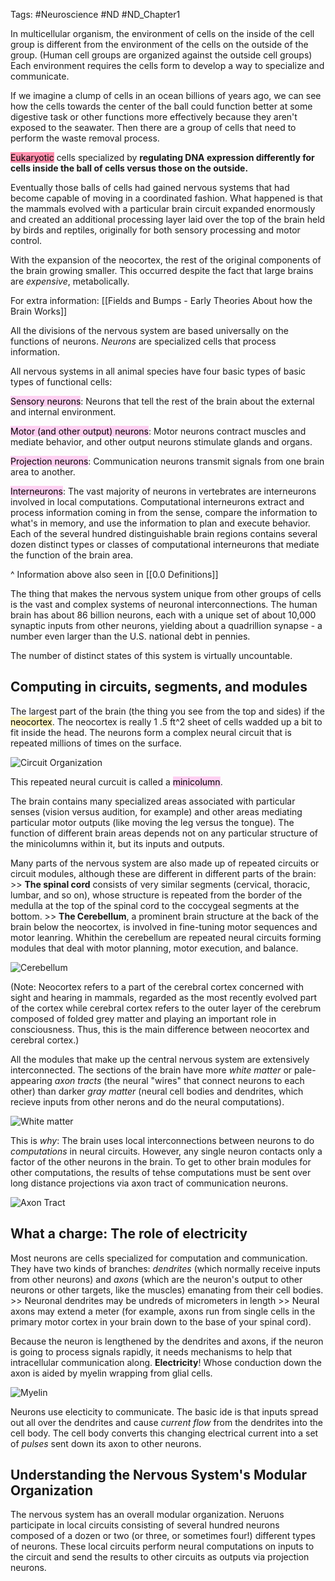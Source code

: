 Tags: #Neuroscience #ND #ND_Chapter1

In multicellular organism, the environment of cells on the inside of the cell group is different from the environment of the cells on the outside of the group. (Human cell groups are organized against the outside cell groups) Each environment requires the cells form to develop a way to specialize and communicate.

If we imagine a clump of cells in an ocean billions of years ago, we can see how the cells towards the center of the ball could function better at some digestive task or other functions more effectively because they aren't exposed to the seawater. Then there are a group of cells that need to perform the waste removal process.

<mark style="background: #FF5582A6;">Eukaryotic</mark> cells specialized by **regulating DNA expression differently for cells inside the ball of cells versus those on the outside.**

Eventually those balls of cells had gained nervous systems that had become capable of moving in a coordinated fashion. What happened is that the mammals evolved with a particular brain circuit expanded enormously and created an additional processing layer laid over the top of the brain held by birds and reptiles, originally for both sensory processing and motor control.

With the expansion of the neocortex, the rest of the original components of the brain growing smaller. This occurred despite the fact that large brains are *expensive*, metabolically.

For extra information:
[[Fields and Bumps - Early Theories About how the Brain Works]]

All the divisions of the nervous system are based universally on the functions of neurons. *Neurons* are specialized cells that process information. 

All nervous systems in all animal species have four basic types of basic types of functional cells:

<mark style="background: #FFB8EBA6;">Sensory neurons</mark>: Neurons that tell the rest of the brain about the external and internal environment.

<mark style="background: #FFB8EBA6;">Motor (and other output) neurons</mark>: Motor neurons contract muscles and mediate behavior, and other output neurons stimulate glands and organs.

<mark style="background: #FFB8EBA6;">Projection neurons</mark>: Communication neurons transmit signals from one brain area to another.

<mark style="background: #FFB8EBA6;">Interneurons</mark>: The vast majority of neurons in vertebrates are interneurons involved in local computations. Computational interneurons extract and process information coming in from the sense, compare the information to what's in memory, and use the information to plan and execute behavior. Each of the several hundred distinguishable brain regions contains several dozen distinct types or classes of computational interneurons that mediate the function of the brain area.

^ Information above also seen in [[0.0 Definitions]]

The thing that makes the nervous system unique from other groups of cells is the vast and complex systems of neuronal interconnections. The human brain has about 86 billion neurons, each with a unique set of about 10,000 synaptic inputs from other neurons, yielding about a quadrillion synapse - a number even larger than the U.S. national debt in pennies. 

The number of distinct states of this system is virtually uncountable.

## Computing in circuits, segments, and modules

The largest part of the brain (the thing you see from the top and sides) if the <mark style="background: #FFF3A3A6;">neocortex</mark>. The neocortex is really 1 .5 ft^2 sheet of cells wadded up a bit to fit inside the head. The neurons form a complex neural circuit that is repeated millions of times on the surface. 

![Circuit Organization](https://global.discourse-cdn.com/standard14/uploads/numenta/original/2X/0/0a95eadeec717586b66cbb80e717e394a3d4c4c0.jpeg)

This repeated neural curcuit is called a <mark style="background: #FFB8EBA6;">minicolumn</mark>.

The brain contains many specialized areas associated with particular senses (vision versus audition, for example) and other areas mediating particular motor outputs (like moving the leg versus the tongue). The function of different brain areas depends not on any particular structure of the minicolumns within it, but its inputs and outputs.

Many parts of the nervous system are also made up of repeated circuits or circuit modules, although these are different in different parts of the brain:
	>> **The spinal cord** consists of very similar segments (cervical, thoracic, lumbar, and so on), whose structure is repeated from the border of the medulla at the top of the spinal cord to the coccygeal segments at the bottom. 
	>> **The Cerebellum**, a prominent brain structure at the back of the brain below the neocortex, is involved in fine-tuning motor sequences and motor leanring. Whithin the cerebellum are repeated neural circuits forming modules that deal with motor planning, motor execution, and balance. 

![Cerebellum]( https://teachmeanatomy.info/wp-content/uploads/Anatomical-Position-Cerebellum.jpg)


(Note: Neocortex refers to a part of the cerebral cortex concerned with sight and hearing in mammals, regarded as the most recently evolved part of the cortex while cerebral cortex refers to the outer layer of the cerebrum composed of folded grey matter and playing an important role in consciousness. Thus, this is the main difference between neocortex and cerebral cortex.)

All the modules that make up the central nervous system are extensively interconnected. The sections of the brain have more *white matter* or pale-appearing *axon tracts* (the neural "wires" that connect neurons to each other) than darker *gray matter* (neural cell bodies and dendrites, which recieve inputs from other nerons and do the neural computations).

![White matter](https://www.spinalcord.com/hs-fs/hubfs/gray%20matter,%20white%20matter%20(1).jpg?width=960&name=gray%20matter,%20white%20matter%20(1).jpg)

This is *why*: The brain uses local interconnections between neurons to do *computations* in neural circuits. However, any single neuron contacts only a factor of the other neurons in the brain. To get to other brain modules for other computations, the results of tehse computations must be sent over long distance projections via axon tract of communication neurons.

![Axon Tract](https://upload.wikimedia.org/wikipedia/commons/1/10/Blausen_0657_MultipolarNeuron.png)

## What a charge: The role of electricity

Most neurons are cells specialized for computation and communication. They have two kinds of branches: *dendrites* (which normally receive inputs from other neurons) and *axons* (which are the neuron's output to other neurons or other targets, like the muscles) emanating from their cell bodies.
	>> Neuronal dendrites may be undreds of micrometers in length
	>> Neural axons may extend a meter (for example, axons run from single cells in the primary motor cortex in your brain down to the base of your spinal cord).

Because the neuron is lengthened by the dendrites and axons, if the neuron is going to process signals rapidly, it needs mechanisms to help that intracellular communication along.  **Electricity**! Whose conduction down the axon is aided by myelin wrapping from glial cells. 

![Myelin](https://neuroscientificallychallenged.com/files/images/myelin.jpg)

Neurons use electicity to communicate. The basic ide is that inputs spread out all over the dendrites and cause *current flow* from the dendrites into the cell body. The cell body converts this changing electrical current into a set of *pulses* sent down its axon to other neurons.

## Understanding the Nervous System's Modular Organization

The nervous system has an overall modular organization. Neruons participate in local circuits consisting of several hundred neurons composed of a dozen or two (or three, or sometimes four!) different types of neurons. These local circuits perform neural computations on inputs to the circuit and send the results to other circuits as outputs via projection neurons.